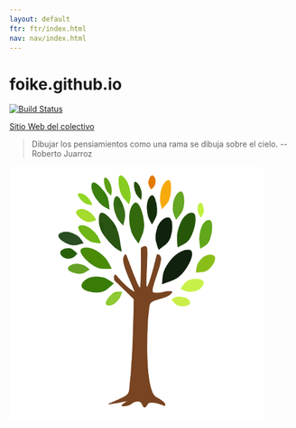 ```yaml
---
layout: default
ftr: ftr/index.html
nav: nav/index.html
---
```


foike.github.io
===============

[![Build Status](https://travis-ci.org/foike/foike.github.io.svg?branch=master)](https://travis-ci.org/foike/foike.github.io)

[Sitio Web del colectivo](http://foike.org/)

>	Dibujar los pensiamientos como una rama se dibuja sobre el cielo.
>	-- Roberto Juarroz

![foike](./img/foike-arbol.png)

